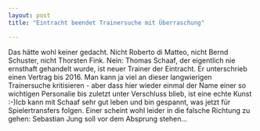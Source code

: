 ```yaml
---
layout: post
title: "Eintracht beendet Trainersuche mit Überraschung"

---
```


Das hätte wohl keiner gedacht. Nicht Roberto di Matteo, nicht Bernd Schuster, nicht Thorsten Fink. Nein: Thomas Schaaf, der eigentlich nie ernsthaft gehandelt wurde, ist neuer Trainer der Eintracht. Er unterschrieb einen Vertrag bis 2016. Man kann ja viel an dieser langwierigen Trainersuche kritisieren - aber dass hier wieder einmal der Name einer so wichtigen Personalie bis zuletzt unter Verschluss blieb, ist eine echte Kunst :-)Icb kann mit Schaaf sehr gut leben und bin gespannt, was jetzt für Spielertransfers folgen. Einer scheint wohl leider in die falsche Richtung zu gehen: Sebastian Jung soll vor dem Absprung stehen...


